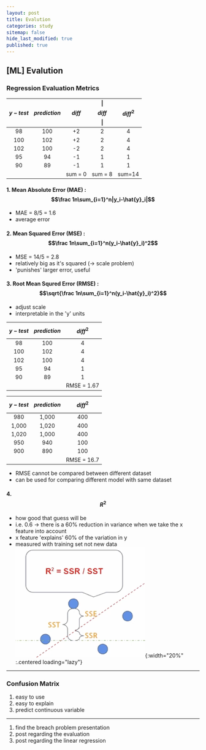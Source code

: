 ```yaml
---
layout: post
title: Evalution
categories: study
sitemap: false
hide_last_modified: true
published: true
---
```

## [ML] Evalution

### Regression Evaluation Metrics

| $${y-test}$$ | $${prediction}$$ | $${diff}$$ | &#124;$${diff}$$&#124; | $${diff}^2$$ |
|:-----------:|:-----------:|:-----------:|:-----------:|:-----------:|
| 98          | 100         | +2          | 2           | 4 |
| 100         | 102         | +2          | 2           | 4 |
| 102         | 100         | -2          | 2           | 4 |
| 95          | 94          | -1          | 1           | 1 |
| 90          | 89          | -1          | 1           | 1 |
| | | sum = 0 | sum = 8 | sum=14 |

#### 1. Mean Absolute Error (MAE) : $$\frac 1n\sum_{i=1}^n|y_i-\hat{y}_i|$$
* MAE = 8/5 = 1.6
* average error

#### 2. Mean Squared Error (MSE) : $$\frac 1n\sum_{i=1}^n(y_i-\hat{y}_i)^2$$
* MSE = 14/5 = 2.8
* relatively big as it's squared (-> scale problem)
* 'punishes' larger error, useful  

#### 3. Root Mean Squred Error (RMSE) :  $$\sqrt{\frac 1n\sum_{i=1}^n(y_i-\hat{y}_i)^2}$$
* adjust scale
* interpretable in the 'y' units


| $${y-test}$$ | $${prediction}$$ | $${diff}^2$$ |
|:-----------:|:-----------:|:-----------:|
| 98          | 100         | 4 |
| 100         | 102         | 4 |
| 102         | 100         | 4 |
| 95          | 94          | 1 |
| 90          | 89          | 1 |
| | | RMSE = 1.67|

| $${y-test}$$ | $${prediction}$$ | $${diff}^2$$ |
|:-----------:|:-----------:|:-----------:|
| 980         | 1,000       | 400 |
| 1,000       | 1,020       | 400 |
| 1,020       | 1,000       | 400 |
| 950         | 940         | 100 |
| 900         | 890         | 100 |
| | | RMSE = 16.7|

* RMSE cannot be compared between different dataset
* can be used for comparing different model with same dataset

#### 4. $${R}^2$$
* how good that guess will be
* i.e. 0.6 -> there is a 60% reduction in variance when we take the x feature into account
* x feature 'explains' 60% of the variation in y
* measured with training set not new data
![evaluation-1](/assets/img/post/study/RSquared.png){:width="20%" :.centered loading="lazy"}

----
### Confusion Matrix
1. easy to use
2. easy to explain
3. predict continuous variable
----
1. find the breach problem presentation
2. post regarding the evaluation
3. post regarding the linear regression


